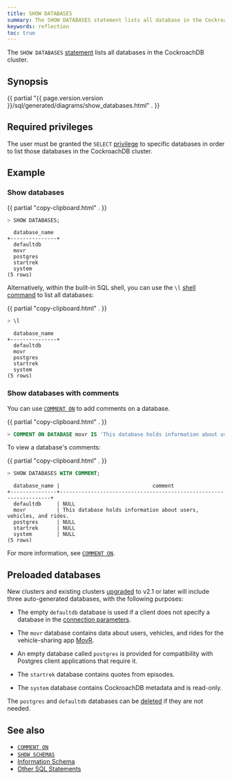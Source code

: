 ```yaml
---
title: SHOW DATABASES
summary: The SHOW DATABASES statement lists all database in the CockroachDB cluster.
keywords: reflection
toc: true
---
```


The `SHOW DATABASES` [statement](sql-statements.html) lists all databases in the CockroachDB cluster.

## Synopsis

<div>
{{ partial "{{ page.version.version }}/sql/generated/diagrams/show_databases.html" . }}
</div>

## Required privileges

The user must be granted the `SELECT` [privilege](authorization.html#assign-privileges) to specific databases in order to list those databases in the CockroachDB cluster.

## Example

### Show databases

{{ partial "copy-clipboard.html" . }}
~~~ sql
> SHOW DATABASES;
~~~

~~~
  database_name
+---------------+
  defaultdb
  movr
  postgres
  startrek
  system
(5 rows)
~~~

Alternatively, within the built-in SQL shell, you can use the `\l` [shell command](cockroach-sql.html#commands) to list all databases:

{{ partial "copy-clipboard.html" . }}
~~~ sql
> \l
~~~

~~~
  database_name
+---------------+
  defaultdb
  movr
  postgres
  startrek
  system
(5 rows)
~~~

### Show databases with comments

You can use [`COMMENT ON`](comment-on.html) to add comments on a database.

{{ partial "copy-clipboard.html" . }}
~~~ sql
> COMMENT ON DATABASE movr IS 'This database holds information about users, vehicles, and rides.';
~~~

To view a database's comments:

{{ partial "copy-clipboard.html" . }}
~~~ sql
> SHOW DATABASES WITH COMMENT;
~~~

~~~
  database_name |                              comment
+---------------+-------------------------------------------------------------------+
  defaultdb     | NULL
  movr          | This database holds information about users, vehicles, and rides.
  postgres      | NULL
  startrek      | NULL
  system        | NULL
(5 rows)
~~~

For more information, see [`COMMENT ON`](comment-on.html).

## Preloaded databases

New clusters and existing clusters [upgraded](upgrade-cockroach-version.html) to v2.1 or later will include three auto-generated databases, with the following purposes:

- The empty `defaultdb` database is used if a client does not specify a database in the [connection parameters](connection-parameters.html).

- The `movr` database contains data about users, vehicles, and rides for the vehicle-sharing app [MovR](movr.html).

- An empty database called `postgres` is provided for compatibility with Postgres client applications that require it.

- The `startrek` database contains quotes from episodes.

- The `system` database contains CockroachDB metadata and is read-only.

The `postgres` and `defaultdb` databases can be [deleted](drop-database.html) if they are not needed.

## See also

- [`COMMENT ON`](comment-on.html)
- [`SHOW SCHEMAS`](show-schemas.html)
- [Information Schema](information-schema.html)
- [Other SQL Statements](sql-statements.html)
